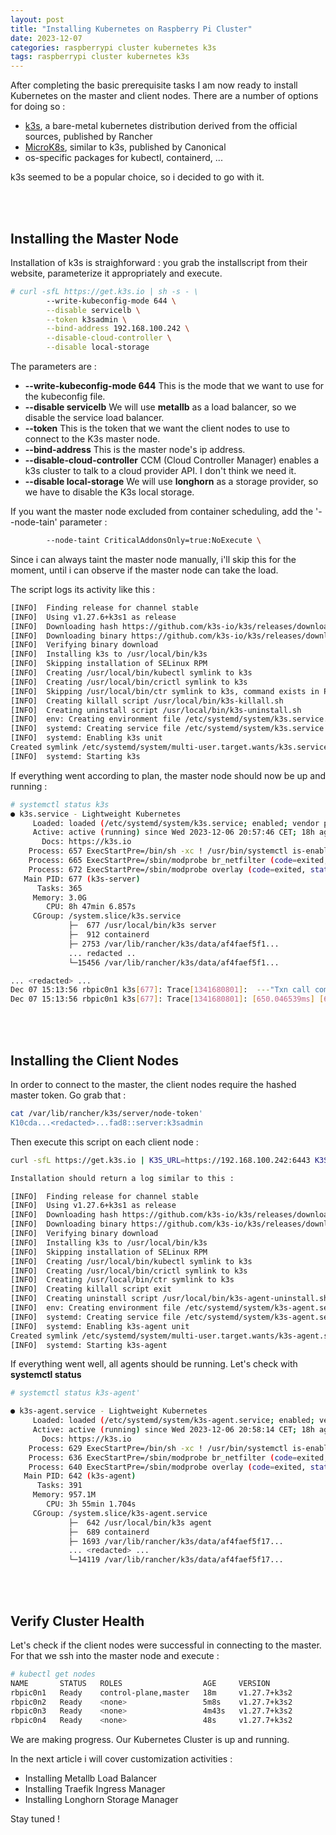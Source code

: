 ```yaml
---
layout: post
title: "Installing Kubernetes on Raspberry Pi Cluster"
date: 2023-12-07
categories: raspberrypi cluster kubernetes k3s
tags: raspberrypi cluster kubernetes k3s
---
```

After completing the basic prerequisite tasks I am now ready to install Kubernetes on the master and client nodes.
There are a number of options for doing so :

-   [k3s](https://k3s.io/), a bare-metal kubernetes distribution derived from the official sources, published by Rancher
-   [MicroK8s](https://microk8s.io/), similar to k3s, published by Canonical
-   os-specific packages for kubectl, containerd, ...

k3s seemed to be a popular choice, so i decided to go with it.

<br/><br/>
## Installing the Master Node

Installation of k3s is straighforward : you grab the installscript from their website, parameterize it appropriately and execute.

```bash
# curl -sfL https://get.k3s.io | sh -s - \
		--write-kubeconfig-mode 644 \
		--disable servicelb \
		--token k3sadmin \
		--bind-address 192.168.100.242 \
		--disable-cloud-controller \
		--disable local-storage
```

The parameters are :

- <b>--write-kubeconfig-mode 644</b> This is the mode that we want to use for the kubeconfig file.
- <b>--disable servicelb</b> We will use <b>metallb</b> as a load balancer, so we disable the service load balancer.
- <b>--token</b> This is the token that we want the client nodes to use to connect to the K3s master node.
- <b>--bind-address</b> This is the master node's ip address.
- <b>--disable-cloud-controller</b> CCM (Cloud Controller Manager) enables a k3s cluster to talk to a cloud provider API. I don't think we need it.
- <b>--disable local-storage</b> We will use <b>longhorn</b> as a storage provider, so we have to disable the K3s local storage.

If you want the master node excluded from container scheduling, add the '--node-tain' parameter :

```bash
		--node-taint CriticalAddonsOnly=true:NoExecute \
```

Since i can always taint the master node manually, i'll skip this for the moment, until i can observe if the master node can take the load.

The script logs its activity like this :

```bash
[INFO]  Finding release for channel stable
[INFO]  Using v1.27.6+k3s1 as release
[INFO]  Downloading hash https://github.com/k3s-io/k3s/releases/download/v1.27.6+k3s1/sha256sum-arm64.txt
[INFO]  Downloading binary https://github.com/k3s-io/k3s/releases/download/v1.27.6+k3s1/k3s-arm64
[INFO]  Verifying binary download
[INFO]  Installing k3s to /usr/local/bin/k3s
[INFO]  Skipping installation of SELinux RPM
[INFO]  Creating /usr/local/bin/kubectl symlink to k3s
[INFO]  Creating /usr/local/bin/crictl symlink to k3s
[INFO]  Skipping /usr/local/bin/ctr symlink to k3s, command exists in PATH at /usr/bin/ctr
[INFO]  Creating killall script /usr/local/bin/k3s-killall.sh
[INFO]  Creating uninstall script /usr/local/bin/k3s-uninstall.sh
[INFO]  env: Creating environment file /etc/systemd/system/k3s.service.env
[INFO]  systemd: Creating service file /etc/systemd/system/k3s.service
[INFO]  systemd: Enabling k3s unit
Created symlink /etc/systemd/system/multi-user.target.wants/k3s.service → /etc/systemd/system/k3s.service.
[INFO]  systemd: Starting k3s
```


If everything went according to plan, the master node should now be up and running :

```bash
# systemctl status k3s
● k3s.service - Lightweight Kubernetes
     Loaded: loaded (/etc/systemd/system/k3s.service; enabled; vendor preset: enabled)
     Active: active (running) since Wed 2023-12-06 20:57:46 CET; 18h ago
       Docs: https://k3s.io
    Process: 657 ExecStartPre=/bin/sh -xc ! /usr/bin/systemctl is-enabled --quiet nm-cloud-setup.service (code=exited, status=0/SUCCESS)
    Process: 665 ExecStartPre=/sbin/modprobe br_netfilter (code=exited, status=0/SUCCESS)
    Process: 672 ExecStartPre=/sbin/modprobe overlay (code=exited, status=0/SUCCESS)
   Main PID: 677 (k3s-server)
      Tasks: 365
     Memory: 3.0G
        CPU: 8h 47min 6.857s
     CGroup: /system.slice/k3s.service
             ├─  677 /usr/local/bin/k3s server
             ├─  912 containerd
             ├─ 2753 /var/lib/rancher/k3s/data/af4faef5f1...
             ... redacted ..
             └─15456 /var/lib/rancher/k3s/data/af4faef5f1...

... <redacted> ...
Dec 07 15:13:56 rbpic0n1 k3s[677]: Trace[1341680801]:  ---"Txn call completed" 648ms (15:13:56.834)]
Dec 07 15:13:56 rbpic0n1 k3s[677]: Trace[1341680801]: [650.046539ms] [650.046539ms] END
```


<br/><br/>
## Installing the Client Nodes

In order to connect to the master, the client nodes require the hashed master token. Go grab that :

```bash
cat /var/lib/rancher/k3s/server/node-token'
K10cda...<redacted>...fad8::server:k3sadmin
```

Then execute this script on each client node :

```bash
curl -sfL https://get.k3s.io | K3S_URL=https://192.168.100.242:6443 K3S_TOKEN=<node-token> sh -

Installation should return a log similar to this :

[INFO]  Finding release for channel stable
[INFO]  Using v1.27.6+k3s1 as release
[INFO]  Downloading hash https://github.com/k3s-io/k3s/releases/download/v1.27.6+k3s1/sha256sum-arm64.txt
[INFO]  Downloading binary https://github.com/k3s-io/k3s/releases/download/v1.27.6+k3s1/k3s-arm64
[INFO]  Verifying binary download
[INFO]  Installing k3s to /usr/local/bin/k3s
[INFO]  Skipping installation of SELinux RPM
[INFO]  Creating /usr/local/bin/kubectl symlink to k3s
[INFO]  Creating /usr/local/bin/crictl symlink to k3s
[INFO]  Creating /usr/local/bin/ctr symlink to k3s
[INFO]  Creating killall script exit
[INFO]  Creating uninstall script /usr/local/bin/k3s-agent-uninstall.sh
[INFO]  env: Creating environment file /etc/systemd/system/k3s-agent.service.env
[INFO]  systemd: Creating service file /etc/systemd/system/k3s-agent.service
[INFO]  systemd: Enabling k3s-agent unit
Created symlink /etc/systemd/system/multi-user.target.wants/k3s-agent.service → /etc/systemd/system/k3s-agent.service.
[INFO]  systemd: Starting k3s-agent
```

If everything went well, all agents should be running. Let's check with <b>systemctl status</b>

```bash
# systemctl status k3s-agent'

● k3s-agent.service - Lightweight Kubernetes
     Loaded: loaded (/etc/systemd/system/k3s-agent.service; enabled; vendor preset: enabled)
     Active: active (running) since Wed 2023-12-06 20:58:14 CET; 18h ago
       Docs: https://k3s.io
    Process: 629 ExecStartPre=/bin/sh -xc ! /usr/bin/systemctl is-enabled --quiet nm-cloud-setup.service (code=exited, status=0/SUCCESS)
    Process: 636 ExecStartPre=/sbin/modprobe br_netfilter (code=exited, status=0/SUCCESS)
    Process: 640 ExecStartPre=/sbin/modprobe overlay (code=exited, status=0/SUCCESS)
   Main PID: 642 (k3s-agent)
      Tasks: 391
     Memory: 957.1M
        CPU: 3h 55min 1.704s
     CGroup: /system.slice/k3s-agent.service
             ├─  642 /usr/local/bin/k3s agent
             ├─  689 containerd
             ├─ 1693 /var/lib/rancher/k3s/data/af4faef5f17...
             ... <redacted> ...
             └─14119 /var/lib/rancher/k3s/data/af4faef5f17...
```


<br/><br/>
## Verify Cluster Health

Let's check if the client nodes were successful in connecting to the master. For that we ssh into the master node and execute :

```bash
# kubectl get nodes
NAME       STATUS   ROLES                  AGE     VERSION
rbpic0n1   Ready    control-plane,master   18m     v1.27.7+k3s2
rbpic0n2   Ready    <none>                 5m8s    v1.27.7+k3s2
rbpic0n3   Ready    <none>                 4m43s   v1.27.7+k3s2
rbpic0n4   Ready    <none>                 48s     v1.27.7+k3s2
```

We are making progress. Our Kubernetes Cluster is up and running.

In the next article i will cover customization activities :

- Installing Metallb Load Balancer
- Installing Traefik Ingress Manager
- Installing Longhorn Storage Manager

Stay tuned !